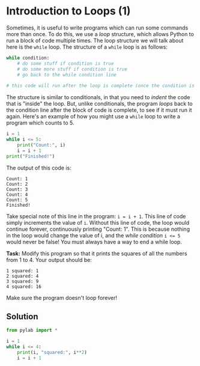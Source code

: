 # Introduction to Loops (1)

Sometimes, it is useful to write programs which can run some commands more than once. To do this, we use a *loop* structure, which allows Python to run a block of code multiple times. The loop structure we will talk about here is the `while` loop. The structure of a `while` loop is as follows:

```python
while condition:
    # do some stuff if condition is true
    # do some more stuff if condition is true
    # go back to the while condition line
    
# this code will run after the loop is complete (once the condition is false)
```

The structure is similar to conditionals, in that you need to *indent* the code that is "inside" the loop. But, unlike conditionals, the program *loops* back to the condition line after the block of code is complete, to see if it must run it again. Here's an example of how you might use a `while` loop to write a program which counts to 5.

```python
i = 1
while i <= 5:
    print("Count:", i)
    i = i + 1
print("Finished!")
```
The output of this code is:
```
Count: 1
Count: 2
Count: 3
Count: 4
Count: 5
Finished!
```

Take special note of this line in the program: `i = i + 1`. This line of code simply increments the value of `i`. Without this line of code, the loop would continue forever, continuously printing "Count: 1". This is because nothing in the loop would change the value of i, and the *while condition* `i <= 5` would never be false! You must always have a way to end a while loop.

**Task:** Modify this program so that it prints the squares of all the numbers from 1 to 4. Your output should be:
```
1 squared: 1
2 squared: 4
3 squared: 9
4 squared: 16
```
Make sure the program doesn't loop forever!

## Solution
```python
from pylab import *

i = 1
while i <= 4:
    print(i, "squared:", i**2)
    i = i + 1
```
